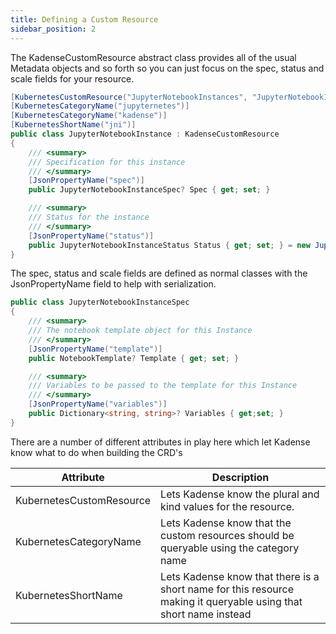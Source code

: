 ```yaml
---
title: Defining a Custom Resource
sidebar_position: 2
---
```


The KadenseCustomResource abstract class provides all of the usual Metadata objects and so forth so you can just focus on the spec, status and scale fields for your resource. 

```csharp
[KubernetesCustomResource("JupyterNotebookInstances", "JupyterNotebookInstance", HasStatusField = true)]
[KubernetesCategoryName("jupyternetes")]
[KubernetesCategoryName("kadense")]
[KubernetesShortName("jni")]
public class JupyterNotebookInstance : KadenseCustomResource
{
    /// <summary>
    /// Specification for this instance
    /// </summary>
    [JsonPropertyName("spec")]
    public JupyterNotebookInstanceSpec? Spec { get; set; }

    /// <summary>
    /// Status for the instance
    /// </summary>
    [JsonPropertyName("status")]
    public JupyterNotebookInstanceStatus Status { get; set; } = new JupyterNotebookInstanceStatus();
}
```

The spec, status and scale fields are defined as normal classes with the JsonPropertyName field to help with serialization.

```csharp
public class JupyterNotebookInstanceSpec
{
    /// <summary>
    /// The notebook template object for this Instance
    /// </summary>
    [JsonPropertyName("template")]
    public NotebookTemplate? Template { get; set; }

    /// <summary>
    /// Variables to be passed to the template for this Instance
    /// </summary>
    [JsonPropertyName("variables")]
    public Dictionary<string, string>? Variables { get;set; }
}
```

There are a number of different attributes in play here which let Kadense know what to do when building the CRD's

| Attribute | Description |
| --- | --- | 
| KubernetesCustomResource | Lets Kadense know the plural and kind values for the resource. |
| KubernetesCategoryName | Lets Kadense know that the custom resources should be queryable using the category name |
| KubernetesShortName | Lets Kadense know that there is a short name for this resource making it queryable using that short name instead |
